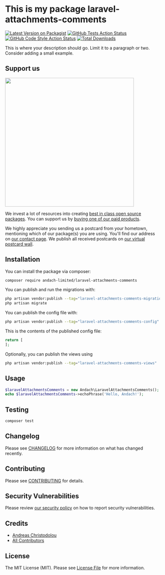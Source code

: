 # This is my package laravel-attachments-comments

[![Latest Version on Packagist](https://img.shields.io/packagist/v/andach-limited/laravel-attachments-comments.svg?style=flat-square)](https://packagist.org/packages/andach-limited/laravel-attachments-comments)
[![GitHub Tests Action Status](https://img.shields.io/github/actions/workflow/status/andach-limited/laravel-attachments-comments/run-tests.yml?branch=main&label=tests&style=flat-square)](https://github.com/andach-limited/laravel-attachments-comments/actions?query=workflow%3Arun-tests+branch%3Amain)
[![GitHub Code Style Action Status](https://img.shields.io/github/actions/workflow/status/andach-limited/laravel-attachments-comments/fix-php-code-style-issues.yml?branch=main&label=code%20style&style=flat-square)](https://github.com/andach-limited/laravel-attachments-comments/actions?query=workflow%3A"Fix+PHP+code+style+issues"+branch%3Amain)
[![Total Downloads](https://img.shields.io/packagist/dt/andach-limited/laravel-attachments-comments.svg?style=flat-square)](https://packagist.org/packages/andach-limited/laravel-attachments-comments)

This is where your description should go. Limit it to a paragraph or two. Consider adding a small example.

## Support us

[<img src="https://github-ads.s3.eu-central-1.amazonaws.com/laravel-attachments-comments.jpg?t=1" width="419px" />](https://spatie.be/github-ad-click/laravel-attachments-comments)

We invest a lot of resources into creating [best in class open source packages](https://spatie.be/open-source). You can support us by [buying one of our paid products](https://spatie.be/open-source/support-us).

We highly appreciate you sending us a postcard from your hometown, mentioning which of our package(s) you are using. You'll find our address on [our contact page](https://spatie.be/about-us). We publish all received postcards on [our virtual postcard wall](https://spatie.be/open-source/postcards).

## Installation

You can install the package via composer:

```bash
composer require andach-limited/laravel-attachments-comments
```

You can publish and run the migrations with:

```bash
php artisan vendor:publish --tag="laravel-attachments-comments-migrations"
php artisan migrate
```

You can publish the config file with:

```bash
php artisan vendor:publish --tag="laravel-attachments-comments-config"
```

This is the contents of the published config file:

```php
return [
];
```

Optionally, you can publish the views using

```bash
php artisan vendor:publish --tag="laravel-attachments-comments-views"
```

## Usage

```php
$laravelAttachmentsComments = new Andach\LaravelAttachmentsComments();
echo $laravelAttachmentsComments->echoPhrase('Hello, Andach!');
```

## Testing

```bash
composer test
```

## Changelog

Please see [CHANGELOG](CHANGELOG.md) for more information on what has changed recently.

## Contributing

Please see [CONTRIBUTING](CONTRIBUTING.md) for details.

## Security Vulnerabilities

Please review [our security policy](../../security/policy) on how to report security vulnerabilities.

## Credits

- [Andreas Christodolou](https://github.com/andach-andreas)
- [All Contributors](../../contributors)

## License

The MIT License (MIT). Please see [License File](LICENSE.md) for more information.
